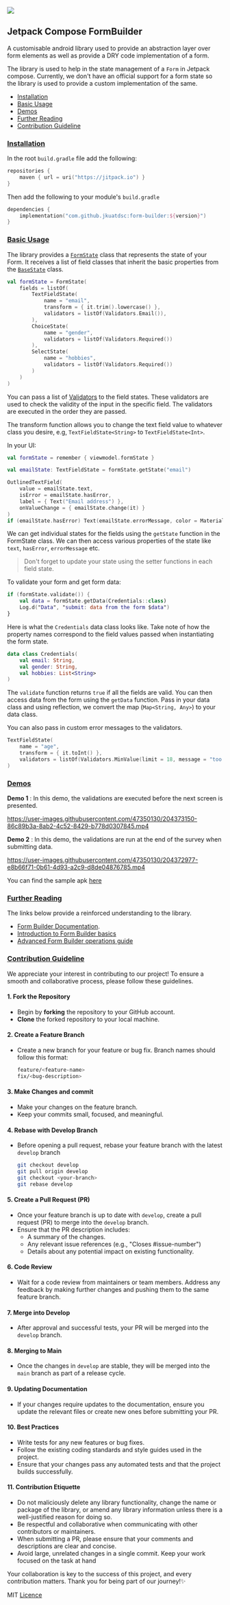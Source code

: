 [![](https://jitpack.io/v/jkuatdsc/form-builder.svg)](https://jitpack.io/#jkuatdsc/form-builder)


## Jetpack Compose FormBuilder

A customisable android library used to provide an abstraction layer over form elements as well as provide a DRY code
implementation of a form.

The library is used to help in the state management of a `Form` in Jetpack compose. Currently, we don't have an official
support for a form state so the library is used to provide a custom implementation of the same.

 * [<a id="installs" href="#installs">Installation</a>](#installation)
 * [<a id="basics" href="#basics">Basic Usage</a>](#basic-usage)
 * [<a id="demos" href="#demos">Demos</a>](#demos)
 * [<a id="links" href="#links">Further Reading</a>](#further-reading)
 * [<a id="contribution" href="#contribution">Contribution Guideline</a>](#contribution-guideline)

<!-- TOC --><a name="installation"></a>
### <a id="installs" href="#installs">Installation</a>

In the root `build.gradle` file add the following:

```kotlin
repositories {
    maven { url = uri("https://jitpack.io") }
}
```

Then add the following to your module's `build.gradle`

```kotlin
dependencies {
    implementation("com.github.jkuatdsc:form-builder:${version}")
}
```

<!-- TOC --><a name="basic-usage"></a>
### <a id="basics" href="#basics">Basic Usage</a>

The library provides a [`FormState`](/form-builder/src/main/java/com/dsc/form_builder/FormState.kt) class that
represents the state of your Form. It receives a list of field classes that inherit the basic properties from the
[`BaseState`](/form-builder/src/main/java/com/dsc/form_builder/BaseState.kt) class.

```kotlin
val formState = FormState(
    fields = listOf(
        TextFieldState(
            name = "email",
            transform = { it.trim().lowercase() },
            validators = listOf(Validators.Email()),
        ),
        ChoiceState(
            name = "gender",
            validators = listOf(Validators.Required())
        ),
        SelectState(
            name = "hobbies",
            validators = listOf(Validators.Required())
        )
    )
)
```

You can pass a list of [Validators](/form-builder/src/main/java/com/dsc/form_builder/Validators.kt) to the
field states. These validators are used to check the validity of the input in the specific field. The validators are
executed in the order they are passed.

The transform function allows you to change the text field value to whatever class you desire, e.g, `TextFieldState<String>` to `TextFieldState<Int>`.

In your UI:

```kotlin
val formState = remember { viewmodel.formState }

val emailState: TextFieldState = formState.getState("email")

OutlinedTextField(
    value = emailState.text,
    isError = emailState.hasError,
    label = { Text("Email address") },
    onValueChange = { emailState.change(it) }
)
if (emailState.hasError) Text(emailState.errorMessage, color = MaterialTheme.colors.error)
```

We can get individual states for the fields using the `getState` function in the FormState class. We can then access
various properties of the state like `text`, `hasError`, `errorMessage` etc.

> Don't forget to update your state using the setter functions in each field state.

To validate your form and get form data:

```kotlin
if (formState.validate()) {
    val data = formState.getData(Credentials::class)
    Log.d("Data", "submit: data from the form $data")
}
```
Here is what the `Credentials` data class looks like. Take note of how the property names correspond to the field values 
passed when instantiating the form state.

```Kotlin
data class Credentials(
    val email: String,
    val gender: String,
    val hobbies: List<String>
)
```

The `validate` function returns `true` if all the fields are valid. You can then access data from the form using
the `getData` function. Pass in your data class and using reflection, we convert the map (`Map<String, Any>`) to your
data class.

You can also pass in custom error messages to the validators.

```kotlin
TextFieldState(
    name = "age",
    transform = { it.toInt() },
    validators = listOf(Validators.MinValue(limit = 18, message = "too young"))
)
```

<!-- TOC --><a name="demos"></a>
### <a id="demos" href="#demos">Demos</a>

**Demo 1** : In this demo, the validations are executed before the next screen is presented.

https://user-images.githubusercontent.com/47350130/204373150-86c89b3a-8ab2-4c52-8429-b778d0307845.mp4

**Demo 2** : In this demo, the validations are run at the end of the survey when submitting data.

https://user-images.githubusercontent.com/47350130/204372977-e8b66f71-0b61-4d93-a2c9-d8de04876785.mp4

You can find the sample apk [here](https://drive.google.com/file/d/1tMtDtJwuDZoQnxluiAPNC0dYs7aqXUjt/view?usp=sharing)

<!-- TOC --><a name="further-reading"></a>
### <a id="links" href="#links">Further Reading</a>

The links below provide a reinforced understanding to the library.
* [Form Builder Documentation](https://jkuatdsc.github.io/form-builder/).
* [Introduction to Form Builder basics](https://www.section.io/engineering-education/jetpack-compose-forms/)
* [Advanced Form Builder operations guide](https://www.section.io/engineering-education/making-jetpack-form-builder/)

<!-- TOC --><a name="contribution-guideline"></a>
### <a id="contribution" href="#contribution">Contribution Guideline</a>

We appreciate your interest in contributing to our project! To ensure a smooth and collaborative process, please follow these guidelines.

#### 1. Fork the Repository
- Begin by **forking** the repository to your GitHub account.
- **Clone** the forked repository to your local machine.

#### 2. Create a Feature Branch
- Create a new branch for your feature or bug fix. Branch names should follow this format:
  ```bash
  feature/<feature-name>
  fix/<bug-description>
  ```
#### 3. Make Changes and commit
- Make your changes on the feature branch.
- Keep your commits small, focused, and meaningful.

#### 4. Rebase with Develop Branch
- Before opening a pull request, rebase your feature branch with the latest `develop` branch
  ```bash
  git checkout develop
  git pull origin develop
  git checkout <your-branch>
  git rebase develop
  ```
#### 5. Create a Pull Request (PR)
- Once your feature branch is up to date with `develop`, create a pull request (PR) to merge into the `develop` branch.
- Ensure that the PR description includes:
  - A summary of the changes.
  - Any relevant issue references (e.g., "Closes #issue-number")
  - Details about any potential impact on existing functionality.
    
#### 6. Code Review
- Wait for a code review from maintainers or team members. Address any feedback by making further changes and pushing them to the same feature branch.

#### 7. Merge into Develop
- After approval and successful tests, your PR will be merged into the `develop` branch.
  
#### 8. Merging to Main
- Once the changes in `develop` are stable, they will be merged into the `main` branch as part of a release cycle.
  
#### 9. Updating Documentation
- If your changes require updates to the documentation, ensure you update the relevant files or create new ones before submitting your PR.
  
#### 10. Best Practices
- Write tests for any new features or bug fixes.
- Follow the existing coding standards and style guides used in the project.
- Ensure that your changes pass any automated tests and that the project builds successfully.
  
#### 11. Contribution Etiquette
- Do not maliciously delete any library functionality, change the name or package of the library, or amend any library information unless there is a well-justified reason for doing so.
- Be respectful and collaborative when communicating with other contributors or maintainers.
- When submitting a PR, please ensure that your comments and descriptions are clear and concise.
- Avoid large, unrelated changes in a single commit. Keep your work focused on the task at hand

Your collaboration is key to the success of this project, and every contribution matters.
Thank you for being part of our journey!✨

MIT [Licence](LICENSE)
